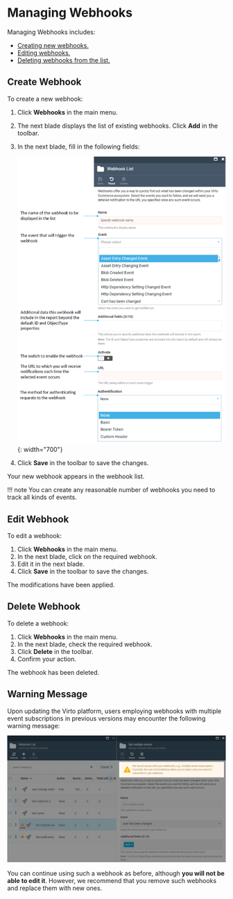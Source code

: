 # Managing Webhooks

Managing Webhooks includes:

* [Creating new webhooks.](managing-webhooks.md#create-webhook)
* [Editing webhooks.](managing-webhooks.md#edit-webhook)
* [Deleting webhooks from the list.](managing-webhooks.md#delete-webhook)


## Create Webhook

To create a new webhook:

1. Click **Webhooks** in the main menu.
1. The next blade displays the list of existing webhooks. Click **Add** in the toolbar.
1. In the next blade, fill in the following fields:

    ![New webhook](media/new-webhook.png){: width="700"}

1. Click **Save** in the toolbar to save the changes.

Your new webhook appears in the webhook list.


!!! note
    You can create any reasonable number of webhooks you need to track all kinds of events.

## Edit Webhook

To edit a webhook:

1. Click **Webhooks** in the main menu.
1. In the next blade, click on the required webhook.
1. Edit it in the next blade.
1. Click **Save** in the toolbar to save the changes.

The modifications have been applied.

## Delete Webhook

To delete a webhook:

1. Click **Webhooks** in the main menu.
1. In the next blade, check the required webhook.
1. Click **Delete** in the toolbar.
1. Confirm your action.

The webhook has been deleted.

## Warning Message

Upon updating the Virto platform, users employing webhooks with multiple event subscriptions in previous versions may encounter the following warning message:

![Warning message](media/warning.png)

You can continue using such a webhook as before, although **you will not be able to edit it**. However, we recommend that you remove such webhooks and replace them with new ones. 

